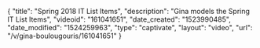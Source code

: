 {
    "title": "Spring 2018 IT List Items",
    "description": "Gina models the Spring IT List Items",
    "videoid": "161041651",
    "date_created": "1523990485",
    "date_modified": "1524259963",
    "type": "captivate",
    "layout": "video",
    "url": "\/v\/gina-boulougouris\/161041651"
}